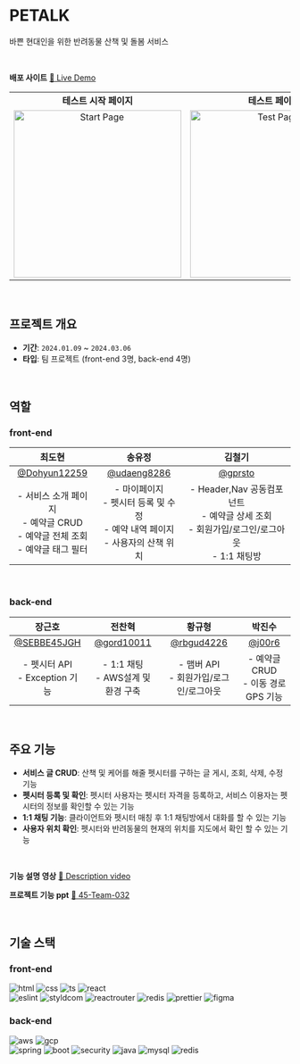 # PETALK
바쁜 현대인을 위한 반려동물 산책 및 돌봄 서비스


</br>

**배포 사이트**
[🦖 Live Demo](http://pettalk-bucket.s3-website.ap-northeast-2.amazonaws.com/)


<table>
  <tr>
    <td align="center"><b>테스트 시작 페이지</b></td>
    <td align="center"><b>테스트 페이지</b></td>
    <td align="center"><b>결과 페이지</b></td>
  </tr>
  <tr>
    <td align="center">
      <img src="https://github.com/udaeng8286/Portfolio/assets/130089426/78c93436-5050-49cc-b866-7ac13902d96e" alt="Start Page" width="300px"/>
    </td>
    <td align="center">
      <img src="https://github.com/udaeng8286/Portfolio/assets/130089426/ef79ea54-ef42-4f53-b2e8-5a19e4289212" alt="Test Page" width="300px"/>
    </td>
    <td align="center">
      <img src="https://github.com/udaeng8286/Portfolio/assets/130089426/0ed4e424-81a6-4b3c-af4c-32e1c3dc46a9" alt="Result Page" width="300px"/>
    </td>
  </tr>
</table>
</br>

## 프로젝트 개요

- **기간**: `2024.01.09` ~ `2024.03.06`
- **타입**: 팀 프로젝트 (front-end 3명, back-end 4명)
</br>

## 역할

### front-end

|최도현|송유정|김철기|
|:----:|:----:|:----:|
|[@Dohyun12259](https://github.com/Dohyun12259)|[@udaeng8286](https://github.com/udaeng8286)|[@gprsto](https://github.com/sebfe45kimck)|
|  - 서비스 소개 페이지 <br /> - 예약글 CRUD <br /> - 예약글 전체 조회 <br /> - 예약글 태그 필터 | - 마이페이지 <br /> - 펫시터 등록 및 수정 <br /> - 예약 내역 페이지 <br /> - 사용자의 산책 위치 | - Header,Nav 공동컴포넌트 <br /> - 예약글 상세 조회 <br /> - 회원가입/로그인/로그아웃 <br /> - 1:1 채팅방 |
<br>


### back-end
|장근호|전찬혁|황규형|박진수|
|:----:|:----:|:----:|:----:|
[@SEBBE45JGH](https://github.com/SEBBE45JGH)|[@gord10011](https://github.com/gord10011)|[@rbgud4226](https://github.com/rbgud4226)|[@j00r6](https://github.com/j00r6)|
|  - 펫시터 API <br /> - Exception 기능|  - 1:1 채팅 <br /> - AWS설계 및 환경 구축 | - 맴버 API <br /> - 회원가입/로그인/로그아웃 | - 예약글 CRUD <br /> - 이동 경로 GPS 기능 |
</br>



## 주요 기능
- **서비스 글 CRUD**: 산책 및 케어를 해줄 펫시터를 구하는 글 게시, 조회, 삭제, 수정 기능
- **펫시터 등록 및 확인**: 펫시터 사용자는 펫시터 자격을 등록하고, 서비스 이용자는 펫시터의 정보를 확인할 수 있는 기능 
- **1:1 채팅 기능**: 클라이언트와 펫시터 매칭 후 1:1 채팅방에서 대화를 할 수 있는 기능
- **사용자 위치 확인**: 펫시터와 반려동물의 현재의 위치를 지도에서 확인 할 수 있는 기능
</br>

**기능 설명 영상**
[👀 Description video](http://pettalk-bucket.s3-website.ap-northeast-2.amazonaws.com/)

**프로젝트 기능 ppt**
[🎏 45-Team-032](https://github.com/udaeng8286/Portfolio/files/15473351/45-Team-032-.pptx)



  
</br>

## 기술 스택
### front-end
  ![html](https://img.shields.io/badge/HTML-239120?style=flat&logo=html5&logoColor=white)
  ![css](https://img.shields.io/badge/CSS-239120?&style=flat&logo=css3&logoColor=white)
  ![ts](https://img.shields.io/badge/TypeScript-007ACC?style=flat&logo=typescript&logoColor=white)
  ![react](https://img.shields.io/badge/React-20232A?style=flat&logo=react&logoColor=61DAFB)<br>
  ![eslint](https://img.shields.io/badge/eslint-3A33D1?style=flat&logo=eslint&logoColor=white)
  ![styldcom](https://img.shields.io/badge/styled--components-DB7093?style=flat&logo=styled-components&logoColor=white)
  ![reactrouter](https://img.shields.io/badge/React_Router-CA4245?style=flat&logo=react-router&logoColor=white)
  ![redis](https://img.shields.io/badge/redis-%23DD0031.svg?&style=flat&logo=redis&logoColor=white)
  ![prettier](https://img.shields.io/badge/prettier-1A2C34?style=flat&logo=prettier&logoColor=F7BA3E)
  ![figma](https://img.shields.io/badge/Figma-F24E1E?style=flat&logo=figma&logoColor=white)


  ### back-end
  ![aws](https://img.shields.io/badge/Amazon_AWS-232F3E?style=flat&logo=amazon-aws&logoColor=white)
  ![gcp](https://img.shields.io/badge/Google_Cloud-4285F4?style=flat&logo=google-cloud&logoColor=white)<br>
  ![spring](https://img.shields.io/badge/Spring-6DB33F?style=flat&logo=spring&logoColor=white)
  ![boot](https://img.shields.io/badge/springboot-6DB33F?style=flat&logo=spring&logoColor=white)
  ![security](https://img.shields.io/badge/Spring_Security-6DB33F?style=flat&logo=Spring-Security&logoColor=white)
  ![java](https://img.shields.io/badge/Java-ED8B00?style=flat&logo=openjdk&logoColor=white)
  ![mysql](https://img.shields.io/badge/MySQL-00000F?style=flat&logo=mysql&logoColor=white)
  ![redis](https://img.shields.io/badge/redis-%23DD0031.svg?&style=flat&logo=redis&logoColor=white)




